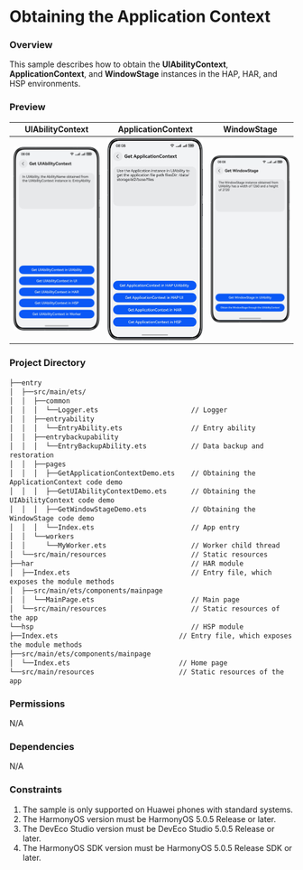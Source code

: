 # Obtaining the Application Context

### Overview

This sample describes how to obtain the **UIAbilityContext**, **ApplicationContext**, and **WindowStage** instances in the HAP, HAR, and HSP environments.

### Preview

| UIAbilityContext                             | ApplicationContext                           | WindowStage                                 |
|----------------------------------------------|----------------------------------------------|---------------------------------------------|
| ![pic1.png](screenshots/devices/pic1.en.png) | ![pic2.png](screenshots/devices/pic2.en.png) | ![pic3png](screenshots/devices/pic3.en.png) |

### Project Directory

```
├──entry
│  ├──src/main/ets/
│  │  ├──common
│  │  │  └──Logger.ets                       // Logger
│  │  ├──entryability
│  │  │  └──EntryAbility.ets                 // Entry ability
│  │  ├──entrybackupability
│  │  │  └──EntryBackupAbility.ets           // Data backup and restoration
│  │  ├──pages
│  │  │  ├──GetApplicationContextDemo.ets    // Obtaining the ApplicationContext code demo
│  │  │  ├──GetUIAbilityContextDemo.ets      // Obtaining the UIAbilityContext code demo
│  │  │  ├──GetWindowStageDemo.ets           // Obtaining the WindowStage code demo
│  │  │  └──Index.ets                        // App entry
│  │  └──workers
│  │     └──MyWorker.ets                     // Worker child thread
│  └──src/main/resources                     // Static resources
├──har                                       // HAR module
│  ├──Index.ets                              // Entry file, which exposes the module methods
│  ├──src/main/ets/components/mainpage
│  │  └──MainPage.ets                        // Main page
│  └──src/main/resources                     // Static resources of the app
└──hsp                                       // HSP module
├──Index.ets                              // Entry file, which exposes the module methods
├──src/main/ets/components/mainpage
│  └──Index.ets                           // Home page
└──src/main/resources                     // Static resources of the app
```

### Permissions

N/A

### Dependencies

N/A

### Constraints

1. The sample is only supported on Huawei phones with standard systems.
2. The HarmonyOS version must be HarmonyOS 5.0.5 Release or later.
3. The DevEco Studio version must be DevEco Studio 5.0.5 Release or later.
4. The HarmonyOS SDK version must be HarmonyOS 5.0.5 Release SDK or later.